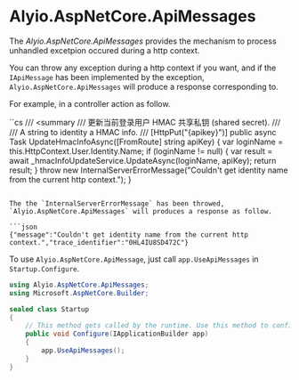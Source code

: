 # Alyio.AspNetCore.ApiMessages
The *Alyio.AspNetCore.ApiMessages* provides the mechanism to process unhandled excetpion occured during a http context.

You can throw any exception during a http context if you want, and if the `IApiMessage` has been implemented by the exception, `Alyio.AspNetCore.ApiMessages` will produce a response corresponding to.

For example, in a controller action as follow.

``cs
/// <summary
/// 更新当前登录用户 HMAC 共享私钥 (shared secret).
/// </summary>
/// <param name="apiKey">A string to identity a HMAC info.</param>
/// <returns></returns>
[HttpPut("{apikey}")]
public async Task<bool> UpdateHmacInfoAsync([FromRoute] string apiKey)
{
    var loginName = this.HttpContext.User.Identity.Name;
        if (loginName != null)
    {
            var result = await _hmacInfoUpdateService.UpdateAsync(loginName, apiKey);
            return result;
    }
    throw new InternalServerErrorMessage("Couldn't get identity name from the current http context.");
}
```

The the `InternalServerErrorMessage` has been throwed, `Alyio.AspNetCore.ApiMessages` will produces a response as follow.

```json
{"message":"Couldn't get identity name from the current http context.","trace_identifier":"0HL4IU8SD472C"}
```

To use `Alyio.AspNetCore.ApiMessage`, just call `app.UseApiMessages` in `Startup.Configure`.

```cs
using Alyio.AspNetCore.ApiMessages;
using Microsoft.AspNetCore.Builder;

sealed class Startup
{
    // This method gets called by the runtime. Use this method to configure the HTTP request pipeline.
    public void Configure(IApplicationBuilder app)
    {
        app.UseApiMessages();
    }
}
```
